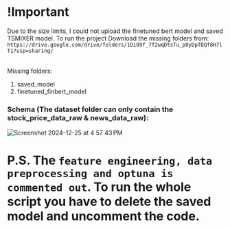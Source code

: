 # !Important

Due to the size limits, I could not upload the finetuned bert model and saved TSMIXER model. 
To run the project Download the missing folders from: 
`https://drive.google.com/drive/folders/1Di09f_7f2wqDtsTu_p0yDpTDQf8H7lT1?usp=sharing/`

<br>Missing folders:
1. saved_model
2. finetuned_finbert_model

### Schema (The dataset folder can only contain the stock_price_data_raw & news_data_raw):


![Screenshot 2024-12-25 at 4 57 43 PM](https://github.com/user-attachments/assets/f25f1787-cd66-4c9a-ac45-cde73b231a20)
<br>
# P.S. The `feature engineering, data preprocessing and optuna is commented out`. To run the whole script you have to delete the saved model and uncomment the code.
